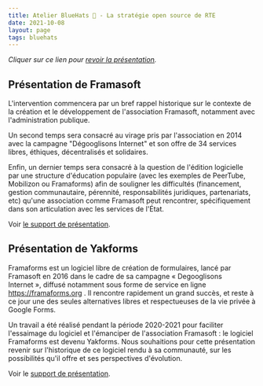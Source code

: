 ```yaml
---
title: Atelier BlueHats 🧢 - La stratégie open source de RTE
date: 2021-10-08
layout: page
tags: bluehats
---
```


*Cliquer sur ce lien pour [revoir la présentation](https://bbb-dinum-scalelite.visio.education.fr/playback/presentation/2.3/22298bc9d93b53540248207bc3f9e31260f3b4f1-1633683557557).*

## Présentation de Framasoft

L'intervention commencera par un bref rappel historique sur le contexte de la création et le développement de l'association Framasoft, notamment avec l'administration publique.

Un second temps sera consacré au virage pris par l'association en 2014 avec la campagne "Dégooglisons Internet" et son offre de 34 services libres, éthiques, décentralisés et solidaires.

Enfin, un dernier temps sera consacré à la question de l'édition logicielle par une structure d'éducation populaire (avec les exemples de PeerTube, Mobilizon ou Framaforms) afin de souligner les difficultés (financement, gestion communautaire, pérennité, responsabilités juridiques, partenariats, etc) qu'une association comme Framasoft peut rencontrer, spécifiquement dans son articulation avec les services de l'État.

Voir [le support de présentation](https://asso.framasoft.org/nextcloud/s/qwoKPgRxko894yj).

## Présentation de Yakforms

Framaforms est un logiciel libre de création de formulaires, lancé par Framasoft en 2016 dans le cadre de sa campagne « Degooglisons Internet », diffusé notamment sous forme de service en ligne https://framaforms.org . Il rencontre rapidement un grand succès, et reste à ce jour une des seules alternatives libres et respectueuses de la vie privée à Google Forms.

Un travail a été réalisé pendant la période 2020-2021 pour faciliter l'essaimage du logiciel et l'émanciper de l'association Framasoft : le logiciel Framaforms est devenu Yakforms. Nous souhaitions pour cette présentation revenir sur l'historique de ce logiciel rendu à sa communauté, sur les possibilités qu'il offre et ses perspectives d'évolution.

Voir le [support de présentation](https://asso.framasoft.org/nextcloud/s/H27X35Aeycc5AoG).

